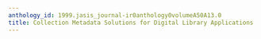 ```yaml
---
anthology_id: 1999.jasis_journal-ir0anthology0volumeA50A13.0
title: Collection Metadata Solutions for Digital Library Applications
---
```

